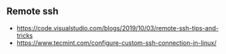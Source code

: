 ## Remote ssh 

- https://code.visualstudio.com/blogs/2019/10/03/remote-ssh-tips-and-tricks
- https://www.tecmint.com/configure-custom-ssh-connection-in-linux/
